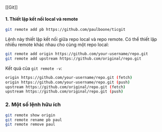 [[Git]]
#### 1. Thiết lập kết nối local và remote

```bash
git remote add pb https://github.com/paulboone/ticgit
```

Lệnh này thiết lập kết nối giữa repo local và repo remote. Có thể thiết lập nhiều remote khác nhau cho cùng một repo local:
```bash
git remote add origin https://github.com/your-username/repo.git
git remote add upstream https://github.com/original/repo.git
```

Kết quả của `git remote -v`:

```bash
origin https://github.com/your-username/repo.git (fetch) 
origin https://github.com/your-username/repo.git (push) 
upstream https://github.com/original/repo.git (fetch) 
upstream https://github.com/original/repo.git (push)
```

### 2. Một số lệnh hữu ích
```bash
git remote show origin
git remote rename pb paul
git remote remove paul
```
